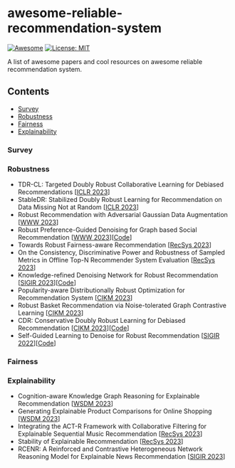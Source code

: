 # awesome-reliable-recommendation-system
[![Awesome](https://cdn.rawgit.com/sindresorhus/awesome/d7305f38d29fed78fa85652e3a63e154dd8e8829/media/badge.svg)](https://github.com/AngxiaoYue/awesome-reliable-recommendation-system) 
[![License: MIT](https://img.shields.io/badge/License-MIT-green.svg)](https://opensource.org/licenses/MIT) 

A list of awesome papers and cool resources on awesome reliable recommendation system.

## Contents
- [Survey](#survey)
- [Robustness](#robustness)
- [Fairness](#fairness)
- [Explainability](#explainability)

### Survey

### Robustness
- TDR-CL: Targeted Doubly Robust Collaborative Learning for Debiased Recommendations [[ICLR 2023](https://arxiv.org/abs/2203.10258)]
- StableDR: Stabilized Doubly Robust Learning for Recommendation on Data Missing Not at Random [[ICLR 2023](https://arxiv.org/abs/2205.04701)]
- Robust Recommendation with Adversarial Gaussian Data Augmentation [[WWW 2023](https://dl.acm.org/doi/abs/10.1145/3543507.3583273)]
- Robust Preference-Guided Denoising for Graph based Social Recommendation [[WWW 2023](https://dl.acm.org/doi/abs/10.1145/3543507.3583374)][[Code](https://github.com/tsinghua-fib-lab/Graph-Denoising-SocialRec)]
- Towards Robust Fairness-aware Recommendation [[RecSys 2023](https://dl.acm.org/doi/abs/10.1145/3604915.3608784)]
- On the Consistency, Discriminative Power and Robustness of Sampled Metrics in Offline Top-N Recommender System Evaluation [[RecSys 2023](https://dl.acm.org/doi/10.1145/3604915.3610651)]
- Knowledge-refined Denoising Network for Robust Recommendation [[SIGIR 2023](https://arxiv.org/pdf/2304.14987.pdf)][[Code](https://github.com/xj-zhu98/KRDN)]
- Popularity-aware Distributionally Robust Optimization for Recommendation System [[CIKM 2023](https://dl.acm.org/doi/pdf/10.1145/3583780.3615492)]
- Robust Basket Recommendation via Noise-tolerated Graph Contrastive Learning [[CIKM 2023](https://weitianxin.github.io/files/CIKM23.pdf)]
- CDR: Conservative Doubly Robust Learning for Debiased Recommendation [[CIKM 2023](https://arxiv.org/pdf/2308.08461.pdf)][[Code](https://github.com/CrazyDumpling/CDR_CIKM2023)]
- Self-Guided Learning to Denoise for Robust Recommendation [[SIGIR 2022](https://arxiv.org/pdf/2204.06832.pdf)][[Code](https://github.com/zealscott/SGDL)]


### Fairness

### Explainability
- Cognition-aware Knowledge Graph Reasoning for Explainable Recommendation [[WSDM 2023](http://playbigdata.ruc.edu.cn/dou/publication/2023_wsdm_congnition.pdf)]
- Generating Explainable Product Comparisons for Online Shopping [[WSDM 2023](https://assets.amazon.science/5d/03/2f7e2ab8407cb37e679211c2c677/generating-explainable-product-comparisons-for-online-shopping.pdf)]
- Integrating the ACT-R Framework with Collaborative Filtering for Explainable Sequential Music Recommendation [[RecSys 2023](https://dl.acm.org/doi/pdf/10.1145/3604915.3608838)]
- Stability of Explainable Recommendation [[RecSys 2023](https://dl.acm.org/doi/pdf/10.1145/3604915.3608853)]
- RCENR: A Reinforced and Contrastive Heterogeneous Network Reasoning Model for Explainable News Recommendation [[SIGIR 2023](https://dl.acm.org/doi/pdf/10.1145/3539618.3591753)]
  

